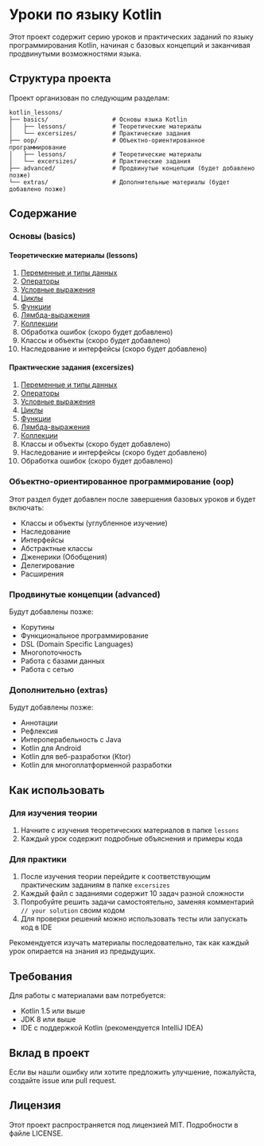 # Уроки по языку Kotlin

Этот проект содержит серию уроков и практических заданий по языку программирования Kotlin, начиная с базовых концепций и заканчивая продвинутыми возможностями языка.

## Структура проекта

Проект организован по следующим разделам:

```
kotlin_lessons/
├── basics/                  # Основы языка Kotlin
│   ├── lessons/             # Теоретические материалы
│   └── excersizes/          # Практические задания
├── oop/                     # Объектно-ориентированное программирование
│   ├── lessons/             # Теоретические материалы
│   └── excersizes/          # Практические задания
├── advanced/                # Продвинутые концепции (будет добавлено позже)
└── extras/                  # Дополнительные материалы (будет добавлено позже)
```

## Содержание

### Основы (basics)

#### Теоретические материалы (lessons)
1. [Переменные и типы данных](basics/lessons/01_Variables_and_DataTypes.md)
2. [Операторы](basics/lessons/02_Operators.md)
3. [Условные выражения](basics/lessons/03_Conditionals.md)
4. [Циклы](basics/lessons/04_Loops.md)
5. [Функции](basics/lessons/05_Functions.md)
6. [Лямбда-выражения](basics/lessons/06_Lambdas.md)
7. [Коллекции](basics/lessons/07_Collections.md)
8. Обработка ошибок (скоро будет добавлено)
9. Классы и объекты (скоро будет добавлено)
10. Наследование и интерфейсы (скоро будет добавлено)

#### Практические задания (excersizes)
1. [Переменные и типы данных](basics/excersizes/01_Variables_and_DataTypes.kt)
2. [Операторы](basics/excersizes/02_Operators.kt)
3. [Условные выражения](basics/excersizes/03_Conditionals.kt)
4. [Циклы](basics/excersizes/04_Loops.kt)
5. [Функции](basics/excersizes/05_Functions.kt)
6. [Лямбда-выражения](basics/excersizes/06_Lambdas.kt)
7. [Коллекции](basics/excersizes/07_Collections.kt)
8. Классы и объекты (скоро будет добавлено)
9. Наследование и интерфейсы (скоро будет добавлено)
10. Обработка ошибок (скоро будет добавлено)

### Объектно-ориентированное программирование (oop)

Этот раздел будет добавлен после завершения базовых уроков и будет включать:

- Классы и объекты (углубленное изучение)
- Наследование
- Интерфейсы
- Абстрактные классы
- Дженерики (Обобщения)
- Делегирование
- Расширения

### Продвинутые концепции (advanced)
Будут добавлены позже:
- Корутины
- Функциональное программирование
- DSL (Domain Specific Languages)
- Многопоточность
- Работа с базами данных
- Работа с сетью

### Дополнительно (extras)
Будут добавлены позже:
- Аннотации
- Рефлексия
- Интероперабельность с Java
- Kotlin для Android
- Kotlin для веб-разработки (Ktor)
- Kotlin для многоплатформенной разработки

## Как использовать

### Для изучения теории
1. Начните с изучения теоретических материалов в папке `lessons`
2. Каждый урок содержит подробные объяснения и примеры кода

### Для практики
1. После изучения теории перейдите к соответствующим практическим заданиям в папке `excersizes`
2. Каждый файл с заданиями содержит 10 задач разной сложности
3. Попробуйте решить задачи самостоятельно, заменяя комментарий `// your solution` своим кодом
4. Для проверки решений можно использовать тесты или запускать код в IDE

Рекомендуется изучать материалы последовательно, так как каждый урок опирается на знания из предыдущих.

## Требования

Для работы с материалами вам потребуется:
- Kotlin 1.5 или выше
- JDK 8 или выше
- IDE с поддержкой Kotlin (рекомендуется IntelliJ IDEA)

## Вклад в проект

Если вы нашли ошибку или хотите предложить улучшение, пожалуйста, создайте issue или pull request.

## Лицензия

Этот проект распространяется под лицензией MIT. Подробности в файле LICENSE. 